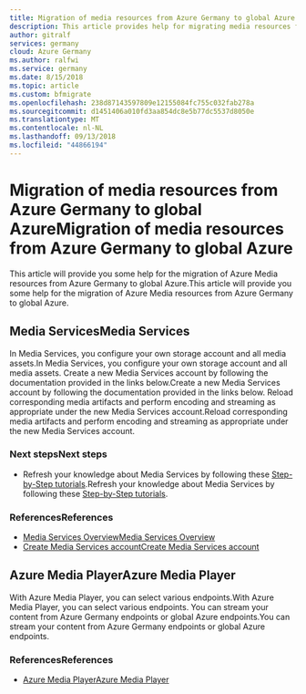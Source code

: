 ```yaml
---
title: Migration of media resources from Azure Germany to global Azure
description: This article provides help for migrating media resources from Azure Germany to global Azure
author: gitralf
services: germany
cloud: Azure Germany
ms.author: ralfwi
ms.service: germany
ms.date: 8/15/2018
ms.topic: article
ms.custom: bfmigrate
ms.openlocfilehash: 238d87143597809e12155084fc755c032fab278a
ms.sourcegitcommit: d1451406a010fd3aa854dc8e5b77dc5537d8050e
ms.translationtype: MT
ms.contentlocale: nl-NL
ms.lasthandoff: 09/13/2018
ms.locfileid: "44866194"
---
```

# <a name="migration-of-media-resources-from-azure-germany-to-global-azure"></a><span data-ttu-id="5acbd-103">Migration of media resources from Azure Germany to global Azure</span><span class="sxs-lookup"><span data-stu-id="5acbd-103">Migration of media resources from Azure Germany to global Azure</span></span>

<span data-ttu-id="5acbd-104">This article will provide you some help for the migration of Azure Media resources from Azure Germany to global Azure.</span><span class="sxs-lookup"><span data-stu-id="5acbd-104">This article will provide you some help for the migration of Azure Media resources from Azure Germany to global Azure.</span></span>

## <a name="media-services"></a><span data-ttu-id="5acbd-105">Media Services</span><span class="sxs-lookup"><span data-stu-id="5acbd-105">Media Services</span></span>

<span data-ttu-id="5acbd-106">In Media Services, you configure your own storage account and all media assets.</span><span class="sxs-lookup"><span data-stu-id="5acbd-106">In Media Services, you configure your own storage account and all media assets.</span></span> <span data-ttu-id="5acbd-107">Create a new Media Services account by following the documentation provided in the links below.</span><span class="sxs-lookup"><span data-stu-id="5acbd-107">Create a new Media Services account by following the documentation provided in the links below.</span></span> <span data-ttu-id="5acbd-108">Reload corresponding media artifacts and perform encoding and streaming as appropriate under the new Media Services account.</span><span class="sxs-lookup"><span data-stu-id="5acbd-108">Reload corresponding media artifacts and perform encoding and streaming as appropriate under the new Media Services account.</span></span>

### <a name="next-steps"></a><span data-ttu-id="5acbd-109">Next steps</span><span class="sxs-lookup"><span data-stu-id="5acbd-109">Next steps</span></span>

- <span data-ttu-id="5acbd-110">Refresh your knowledge about Media Services by following these [Step-by-Step tutorials](https://docs.microsoft.com/azure/media-services/#step-by-step-tutorials).</span><span class="sxs-lookup"><span data-stu-id="5acbd-110">Refresh your knowledge about Media Services by following these [Step-by-Step tutorials](https://docs.microsoft.com/azure/media-services/#step-by-step-tutorials).</span></span>

### <a name="references"></a><span data-ttu-id="5acbd-111">References</span><span class="sxs-lookup"><span data-stu-id="5acbd-111">References</span></span>

- [<span data-ttu-id="5acbd-112">Media Services Overview</span><span class="sxs-lookup"><span data-stu-id="5acbd-112">Media Services Overview</span></span>](../media-services/previous/media-services-overview.md)
- [<span data-ttu-id="5acbd-113">Create Media Services account</span><span class="sxs-lookup"><span data-stu-id="5acbd-113">Create Media Services account</span></span>](../media-services/previous/media-services-portal-create-account.md)

## <a name="azure-media-player"></a><span data-ttu-id="5acbd-114">Azure Media Player</span><span class="sxs-lookup"><span data-stu-id="5acbd-114">Azure Media Player</span></span>

<span data-ttu-id="5acbd-115">With Azure Media Player, you can select various endpoints.</span><span class="sxs-lookup"><span data-stu-id="5acbd-115">With Azure Media Player, you can select various endpoints.</span></span> <span data-ttu-id="5acbd-116">You can stream your content from Azure Germany endpoints or global Azure endpoints.</span><span class="sxs-lookup"><span data-stu-id="5acbd-116">You can stream your content from Azure Germany endpoints or global Azure endpoints.</span></span>

### <a name="references"></a><span data-ttu-id="5acbd-117">References</span><span class="sxs-lookup"><span data-stu-id="5acbd-117">References</span></span>

- [<span data-ttu-id="5acbd-118">Azure Media Player</span><span class="sxs-lookup"><span data-stu-id="5acbd-118">Azure Media Player</span></span>](https://ampdemo.azureedge.net/azuremediaplayer.html)